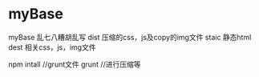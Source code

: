 # myBase
myBase 
乱七八糟胡乱写
dist   压缩的css，js及copy的img文件
staic  静态html
dest   相关css，js，img文件

npm intall //grunt文件
grunt //进行压缩等